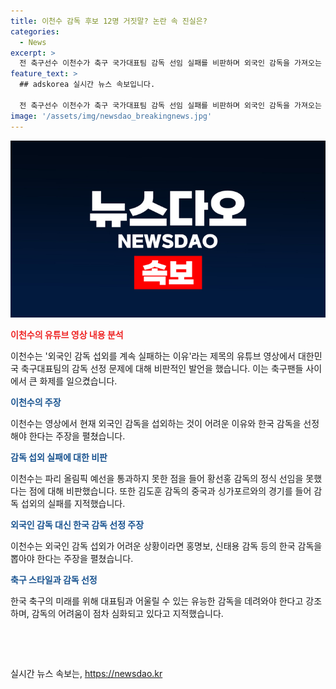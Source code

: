 ```yaml
---
title: 이천수 감독 후보 12명 거짓말? 논란 속 진실은?
categories:
  - News
excerpt: >
  전 축구선수 이천수가 축구 국가대표팀 감독 선임 실패를 비판하며 외국인 감독을 가져오는 것이 최상이라고 주장했다. 이천수는 미래를 위해 유능한 감독을 데리고 와야 한다며, 현재의 감독 추세를 지적하면서 홍명보, 신태용 감독을 지지했다. 이에 대한 논란이 예고된다.
feature_text: >
  ## adskorea 실시간 뉴스 속보입니다.

  전 축구선수 이천수가 축구 국가대표팀 감독 선임 실패를 비판하며 외국인 감독을 가져오는 것이 최상이라고 주장했다. 이천수는 미래를 위해 유능한 감독을 데리고 와야 한다며, 현재의 감독 추세를 지적하면서 홍명보, 신태용 감독을 지지했다. 이에 대한 논란이 예고된다.
image: '/assets/img/newsdao_breakingnews.jpg'
---
```


<p><img src="/assets/img/newsdao_breakingnews.jpg" alt="adskorea 속보" /></p>

<p><b><span style="color: #ee2323;">이천수의 유튜브 영상 내용 분석</span></b></p>

<p data-ke-size="size16">이천수는 '외국인 감독 섭외를 계속 실패하는 이유'라는 제목의 유튜브 영상에서 대한민국 축구대표팀의 감독 선정 문제에 대해 비판적인 발언을 했습니다. 이는 축구팬들 사이에서 큰 화제를 일으켰습니다.</p>

<p><b><span style="color: #1a5490;">이천수의 주장</span></b></p>

<p data-ke-size="size16">이천수는 영상에서 현재 외국인 감독을 섭외하는 것이 어려운 이유와 한국 감독을 선정해야 한다는 주장을 펼쳤습니다.</p>

<p><b><span style="color: #1a5490;">감독 섭외 실패에 대한 비판</span></b></p>

<p data-ke-size="size16">이천수는 파리 올림픽 예선을 통과하지 못한 점을 들어 황선홍 감독의 정식 선임을 못했다는 점에 대해 비판했습니다. 또한 김도훈 감독의 중국과 싱가포르와의 경기를 들어 감독 섭외의 실패를 지적했습니다.</p>

<p><b><span style="color: #1a5490;">외국인 감독 대신 한국 감독 선정 주장</span></b></p>

<p data-ke-size="size16">이천수는 외국인 감독 섭외가 어려운 상황이라면 홍명보, 신태용 감독 등의 한국 감독을 뽑아야 한다는 주장을 펼쳤습니다.</p>

<p><b><span style="color: #1a5490;">축구 스타일과 감독 선정</span></b></p>

<p data-ke-size="size16">한국 축구의 미래를 위해 대표팀과 어울릴 수 있는 유능한 감독을 데려와야 한다고 강조하며, 감독의 어려움이 점차 심화되고 있다고 지적했습니다.</p>

<p data-ke-size="size16">&nbsp;</p>

<p data-ke-size="size16">&nbsp;</p>
실시간 뉴스 속보는, <a href="https://newsdao.kr" rel="dofollow">https://newsdao.kr</a>


